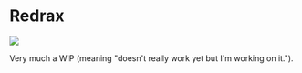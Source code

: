 # Redrax

<img src="https://codeclimate.com/github/elight/redrax/badges/gpa.svg"></img> 

Very much a WIP (meaning "doesn't really work yet but I'm working on it.").
